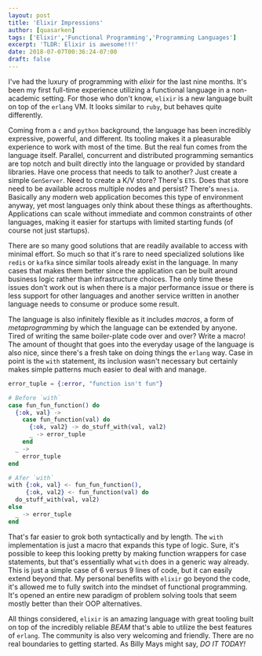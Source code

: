 ```yaml
---
layout: post
title: 'Elixir Impressions'
author: [quasarken]
tags: ['Elixir','Functional Programming','Programming Languages']
excerpt: 'TLDR: Elixir is awesome!!!'
date: 2018-07-07T00:36:24-07:00
draft: false
---
```


I've had the luxury of programming with _elixir_ for the last nine months.
It's been my first full-time experience utilizing a functional language in a non-academic setting.
For those who don't know, `elixir` is a new language built on top of the `erlang` VM.
It looks similar to `ruby`, but behaves quite differently.

Coming from a `c` and `python` background, the language has been incredibly expressive, powerful, and different.
Its tooling makes it a pleasurable experience to work with most of the time.
But the real fun comes from the language itself.
Parallel, concurrent and distributed programming semantics are top notch and built directly into the language or provided by standard libraries.
Have one process that needs to talk to another? Just create a simple `GenServer`.
Need to create a K/V store? There's `ETS`.
Does that store need to be available across multiple nodes and persist? There's `mnesia`.
Basically any modern web application becomes this type of environment anyway, yet most languages only think about these things as afterthoughts.
Applications can scale without immediate and common constraints of other languages, making it easier for startups with limited starting funds (of course not just startups).

There are so many good solutions that are readily available to access with minimal effort.
So much so that it's rare to need specialized solutions like `redis` or `kafka` since similar tools already exist in the language.
In many cases that makes them better since the application can be built around business logic rather than infrastructure choices.
The only time these issues don't work out is when there is a major performance issue or there is less support for other languages and another service written in another language needs to consume or produce some result.

The language is also infinitely flexible as it includes _macros_, a form of _metaprogramming_ by which the language can be extended by anyone.
Tired of writing the same boiler-plate code over and over? Write a macro!
The amount of thought that goes into the everyday usage of the language is also nice, since there's a fresh take on doing things the `erlang` way.
Case in point is the `with` statement, its inclusion wasn't necessary but certainly makes simple patterns much easier to deal with and manage.

```elixir
error_tuple = {:error, "function isn't fun"}

# Before `with`
case fun_fun_function() do
  {:ok, val} ->
    case fun_function(val) do
      {:ok, val2} -> do_stuff_with(val, val2)
      _ -> error_tuple
    end
  _ ->
    error_tuple
end

# Afer `with`
with {:ok, val} <- fun_fun_function(),
     {:ok, val2} <- fun_function(val) do
  do_stuff_with(val, val2)
else
  _ -> error_tuple
end
```

That's far easier to grok both syntactically and by length.
The `with` implementation is just a macro that expands this type of logic.
Sure, it's possible to keep this looking pretty by making function wrappers for case statements, but that's essentially what `with` does in a generic way already.
This is just a simple case of 6 versus 9 lines of code, but it can easily extend beyond that.
My personal benefits with `elixir` go beyond the code, it's allowed me to fully switch into the mindset of functional programming.
It's opened an entire new paradigm of problem solving tools that seem mostly better than their OOP alternatives.

All things considered, `elixir` is an amazing language with great tooling built on top of the incredibly reliable _BEAM_ that's able to utilize the best features of `erlang`.
The community is also very welcoming and friendly.
There are no real boundaries to getting started.
As Billy Mays might say, _DO IT TODAY!_
